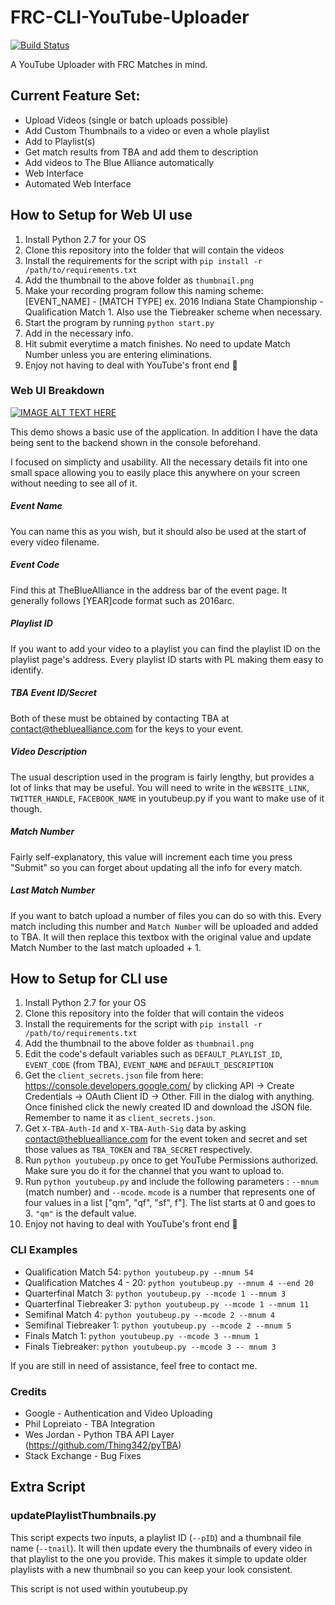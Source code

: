 # FRC-CLI-YouTube-Uploader
[![Build Status](https://travis-ci.org/NikhilNarayana/FRC-CLI-Youtube-Uploader.svg?branch=develop)](https://travis-ci.org/NikhilNarayana/FRC-CLI-Youtube-Uploader)

A YouTube Uploader with FRC Matches in mind.


## Current Feature Set:
* Upload Videos (single or batch uploads possible)
* Add Custom Thumbnails to a video or even a whole playlist
* Add to Playlist(s)
* Get match results from TBA and add them to description
* Add videos to The Blue Alliance automatically
* Web Interface
* Automated Web Interface


## How to Setup for Web UI use
1. Install Python 2.7 for your OS
2. Clone this repository into the folder that will contain the videos
3. Install the requirements for the script with `pip install -r /path/to/requirements.txt`
4. Add the thumbnail to the above folder as `thumbnail.png`
5. Make your recording program follow this naming scheme: [EVENT_NAME] - [MATCH TYPE] ex. 2016 Indiana State Championship - Qualification Match 1. Also use the Tiebreaker scheme when necessary.
5. Start the program by running `python start.py`
6. Add in the necessary info.
7. Hit submit everytime a match finishes. No need to update Match Number unless you are entering eliminations.
8. Enjoy not having to deal with YouTube's front end 🎉

### Web UI Breakdown
[![IMAGE ALT TEXT HERE](http://img.youtube.com/vi/6HuZ1sHrGR0/0.jpg)](http://www.youtube.com/watch?v=6HuZ1sHrGR0)

This demo shows a basic use of the application. In addition I have the data being sent to the backend shown in the console beforehand.

I focused on simplicty and usability. All the necessary details fit into one small space allowing you to easily place this anywhere on your screen without needing to see all of it.

##### Event Name
You can name this as you wish, but it should also be used at the start of every video filename.

##### Event Code
Find this at TheBlueAlliance in the address bar of the event page. It generally follows [YEAR]code format such as 2016arc.

##### Playlist ID
If you want to add your video to a playlist you can find the playlist ID on the playlist page's address. Every playlist ID starts with PL making them easy to identify.

##### TBA Event ID/Secret
Both of these must be obtained by contacting TBA at contact@thebluealliance.com for the keys to your event.

##### Video Description
The usual description used in the program is fairly lengthy, but provides a lot of links that may be useful. You will need to write in the `WEBSITE_LINK`, `TWITTER_HANDLE`, `FACEBOOK_NAME` in youtubeup.py if you want to make use of it though.

##### Match Number
Fairly self-explanatory, this value will increment each time you press "Submit" so you can forget about updating all the info for every match.

##### Last Match Number
If you want to batch upload a number of files you can do so with this. Every match including this number and `Match Number` will be uploaded and added to TBA. It will then replace this textbox with the original value and update Match Number to the last match uploaded + 1.

## How to Setup for CLI use
1. Install Python 2.7 for your OS
2. Clone this repository into the folder that will contain the videos
3. Install the requirements for the script with `pip install -r /path/to/requirements.txt`
4. Add the thumbnail to the above folder as `thumbnail.png`
5. Edit the code's default variables such as `DEFAULT_PLAYLIST_ID`, `EVENT_CODE` (from TBA), `EVENT_NAME` and `DEFAULT_DESCRIPTION`
6. Get the `client_secrets.json` file from here: https://console.developers.google.com/ by clicking API -> Create Credentials -> OAuth Client ID -> Other. Fill in the dialog with anything. Once finished click the newly created ID and download the JSON file. Remember to name it as `client_secrets.json`.
7. Get `X-TBA-Auth-Id` and `X-TBA-Auth-Sig` data by asking contact@thebluealliance.com for the event token and secret and set those values as `TBA_TOKEN` and `TBA_SECRET` respectively.
8. Run `python youtubeup.py` once to get YouTube Permissions authorized. Make sure you do it for the channel that you want to upload to.
9. Run `python youtubeup.py` and include the following parameters : `--mnum` (match number) and `--mcode`. `mcode` is a number that represents one of four values in a list ["qm", "qf", "sf", f"]. The list starts at 0 and goes to 3. `"qm"` is the default value.
10. Enjoy not having to deal with YouTube's front end 🎉

### CLI Examples
* Qualification Match 54: `python youtubeup.py --mnum 54`
* Qualification Matches 4 - 20: `python youtubeup.py --mnum 4 --end 20`
* Quarterfinal Match 3: `python youtubeup.py --mcode 1 --mnum 3`
* Quarterfinal Tiebreaker 3: `python youtubeup.py --mcode 1 --mnum 11`
* Semifinal Match 4: `python youtubeup.py --mcode 2 --mnum 4`
* Semifinal Tiebreaker 1: `python youtubeup.py --mcode 2 --mnum 5`
* Finals Match 1: `python youtubeup.py --mcode 3 --mnum 1`
* Finals Tiebreaker: `python youtubeup.py --mcode 3 -- mnum 3`

If you are still in need of assistance, feel free to contact me.


### Credits
* Google - Authentication and Video Uploading
* Phil Lopreiato - TBA Integration
* Wes Jordan - Python TBA API Layer (https://github.com/Thing342/pyTBA)
* Stack Exchange - Bug Fixes


## Extra Script
### updatePlaylistThumbnails.py
This script expects two inputs, a playlist ID (`--pID`) and a thumbnail file name (`--tnail`). It will then update every the thumbnails of every video in that playlist to the one you provide. This makes it simple to update older playlists with a new thumbnail so you can keep your look consistent.

This script is not used within youtubeup.py